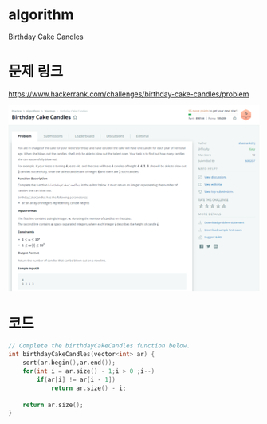 ﻿# algorithm 
Birthday Cake Candles



# 문제 링크  
https://www.hackerrank.com/challenges/birthday-cake-candles/problem  

![title](https://github.com/jungmin3834/algorithm/blob/master/image/birthday-cake-candles.png)  

# 코드

```cpp
// Complete the birthdayCakeCandles function below.
int birthdayCakeCandles(vector<int> ar) {
    sort(ar.begin(),ar.end());
    for(int i = ar.size() - 1;i > 0 ;i--)
        if(ar[i] != ar[i - 1])
            return ar.size() - i;
    
    return ar.size();
}

```

